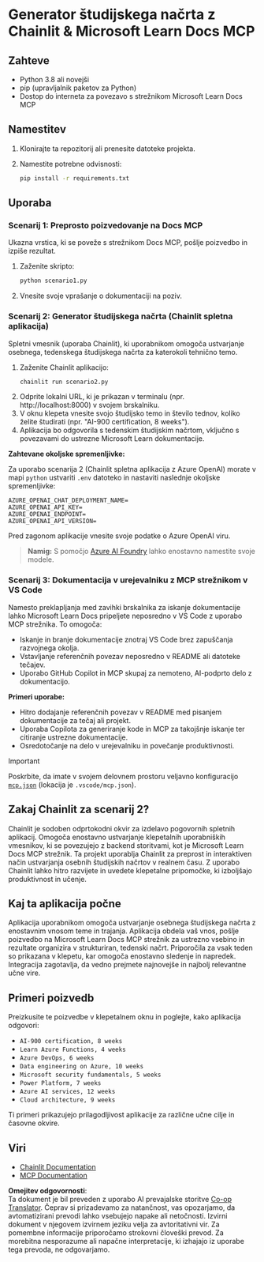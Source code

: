<!--
CO_OP_TRANSLATOR_METADATA:
{
  "original_hash": "a05fb941810e539147fec53aaadbb6fd",
  "translation_date": "2025-07-14T06:44:54+00:00",
  "source_file": "09-CaseStudy/docs-mcp/solution/python/README.md",
  "language_code": "sl"
}
-->
# Generator študijskega načrta z Chainlit & Microsoft Learn Docs MCP

## Zahteve

- Python 3.8 ali novejši
- pip (upravljalnik paketov za Python)
- Dostop do interneta za povezavo s strežnikom Microsoft Learn Docs MCP

## Namestitev

1. Klonirajte ta repozitorij ali prenesite datoteke projekta.
2. Namestite potrebne odvisnosti:

   ```bash
   pip install -r requirements.txt
   ```

## Uporaba

### Scenarij 1: Preprosto poizvedovanje na Docs MCP  
Ukazna vrstica, ki se poveže s strežnikom Docs MCP, pošlje poizvedbo in izpiše rezultat.

1. Zaženite skripto:  
   ```bash
   python scenario1.py
   ```  
2. Vnesite svoje vprašanje o dokumentaciji na poziv.

### Scenarij 2: Generator študijskega načrta (Chainlit spletna aplikacija)  
Spletni vmesnik (uporaba Chainlit), ki uporabnikom omogoča ustvarjanje osebnega, tedenskega študijskega načrta za katerokoli tehnično temo.

1. Zaženite Chainlit aplikacijo:  
   ```bash
   chainlit run scenario2.py
   ```  
2. Odprite lokalni URL, ki je prikazan v terminalu (npr. http://localhost:8000) v svojem brskalniku.  
3. V oknu klepeta vnesite svojo študijsko temo in število tednov, koliko želite študirati (npr. "AI-900 certification, 8 weeks").  
4. Aplikacija bo odgovorila s tedenskim študijskim načrtom, vključno s povezavami do ustrezne Microsoft Learn dokumentacije.

**Zahtevane okoljske spremenljivke:**  

Za uporabo scenarija 2 (Chainlit spletna aplikacija z Azure OpenAI) morate v mapi `python` ustvariti `.env` datoteko in nastaviti naslednje okoljske spremenljivke:

```
AZURE_OPENAI_CHAT_DEPLOYMENT_NAME=
AZURE_OPENAI_API_KEY=
AZURE_OPENAI_ENDPOINT=
AZURE_OPENAI_API_VERSION=
```

Pred zagonom aplikacije vnesite svoje podatke o Azure OpenAI viru.

> **Namig:** S pomočjo [Azure AI Foundry](https://ai.azure.com/) lahko enostavno namestite svoje modele.

### Scenarij 3: Dokumentacija v urejevalniku z MCP strežnikom v VS Code

Namesto preklapljanja med zavihki brskalnika za iskanje dokumentacije lahko Microsoft Learn Docs pripeljete neposredno v VS Code z uporabo MCP strežnika. To omogoča:  
- Iskanje in branje dokumentacije znotraj VS Code brez zapuščanja razvojnega okolja.  
- Vstavljanje referenčnih povezav neposredno v README ali datoteke tečajev.  
- Uporabo GitHub Copilot in MCP skupaj za nemoteno, AI-podprto delo z dokumentacijo.

**Primeri uporabe:**  
- Hitro dodajanje referenčnih povezav v README med pisanjem dokumentacije za tečaj ali projekt.  
- Uporaba Copilota za generiranje kode in MCP za takojšnje iskanje ter citiranje ustrezne dokumentacije.  
- Osredotočanje na delo v urejevalniku in povečanje produktivnosti.

> [!IMPORTANT]  
> Poskrbite, da imate v svojem delovnem prostoru veljavno konfiguracijo [`mcp.json`](../../../../../../09-CaseStudy/docs-mcp/solution/scenario3/mcp.json) (lokacija je `.vscode/mcp.json`).

## Zakaj Chainlit za scenarij 2?

Chainlit je sodoben odprtokodni okvir za izdelavo pogovornih spletnih aplikacij. Omogoča enostavno ustvarjanje klepetalnih uporabniških vmesnikov, ki se povezujejo z backend storitvami, kot je Microsoft Learn Docs MCP strežnik. Ta projekt uporablja Chainlit za preprost in interaktiven način ustvarjanja osebnih študijskih načrtov v realnem času. Z uporabo Chainlit lahko hitro razvijete in uvedete klepetalne pripomočke, ki izboljšajo produktivnost in učenje.

## Kaj ta aplikacija počne

Aplikacija uporabnikom omogoča ustvarjanje osebnega študijskega načrta z enostavnim vnosom teme in trajanja. Aplikacija obdela vaš vnos, pošlje poizvedbo na Microsoft Learn Docs MCP strežnik za ustrezno vsebino in rezultate organizira v strukturiran, tedenski načrt. Priporočila za vsak teden so prikazana v klepetu, kar omogoča enostavno sledenje in napredek. Integracija zagotavlja, da vedno prejmete najnovejše in najbolj relevantne učne vire.

## Primeri poizvedb

Preizkusite te poizvedbe v klepetalnem oknu in poglejte, kako aplikacija odgovori:

- `AI-900 certification, 8 weeks`  
- `Learn Azure Functions, 4 weeks`  
- `Azure DevOps, 6 weeks`  
- `Data engineering on Azure, 10 weeks`  
- `Microsoft security fundamentals, 5 weeks`  
- `Power Platform, 7 weeks`  
- `Azure AI services, 12 weeks`  
- `Cloud architecture, 9 weeks`

Ti primeri prikazujejo prilagodljivost aplikacije za različne učne cilje in časovne okvire.

## Viri

- [Chainlit Documentation](https://docs.chainlit.io/)  
- [MCP Documentation](https://github.com/MicrosoftDocs/mcp)

**Omejitev odgovornosti**:  
Ta dokument je bil preveden z uporabo AI prevajalske storitve [Co-op Translator](https://github.com/Azure/co-op-translator). Čeprav si prizadevamo za natančnost, vas opozarjamo, da avtomatizirani prevodi lahko vsebujejo napake ali netočnosti. Izvirni dokument v njegovem izvirnem jeziku velja za avtoritativni vir. Za pomembne informacije priporočamo strokovni človeški prevod. Za morebitna nesporazume ali napačne interpretacije, ki izhajajo iz uporabe tega prevoda, ne odgovarjamo.